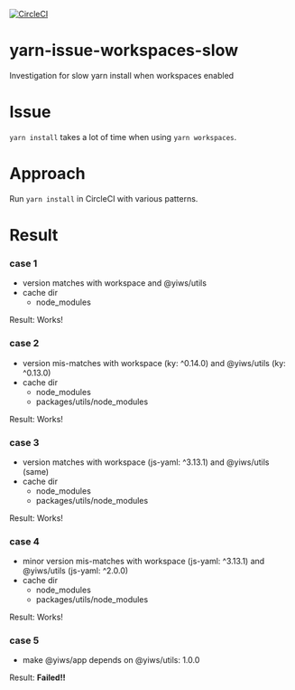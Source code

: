 [![CircleCI](https://circleci.com/gh/acro5piano/yarn-issue-workspaces-slow.svg?style=svg)](https://circleci.com/gh/acro5piano/yarn-issue-workspaces-slow)

# yarn-issue-workspaces-slow

Investigation for slow yarn install when workspaces enabled

# Issue

`yarn install` takes a lot of time when using `yarn workspaces`.

# Approach

Run `yarn install` in CircleCI with various patterns.

# Result

### case 1

- version matches with workspace and @yiws/utils
- cache dir
  - node_modules

Result: Works!

### case 2

- version mis-matches with workspace (ky: ^0.14.0) and @yiws/utils (ky: ^0.13.0)
- cache dir
  - node_modules
  - packages/utils/node_modules

Result: Works!

### case 3

- version matches with workspace (js-yaml: ^3.13.1) and @yiws/utils (same)
- cache dir
  - node_modules
  - packages/utils/node_modules

Result: Works!

### case 4

- minor version mis-matches with workspace (js-yaml: ^3.13.1) and @yiws/utils (js-yaml: ^2.0.0)
- cache dir
  - node_modules
  - packages/utils/node_modules

Result: Works!

### case 5

- make @yiws/app depends on @yiws/utils: 1.0.0

Result: **Failed!!**
